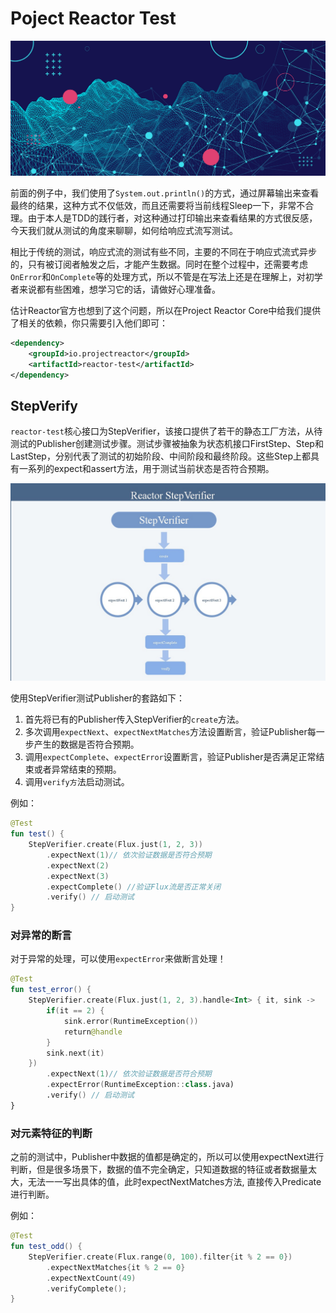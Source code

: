 # Poject Reactor Test

![project-reactor-test](../images/project-reactor-test.png)

前面的例子中，我们使用了`System.out.println()`的方式，通过屏幕输出来查看最终的结果，这种方式不仅低效，而且还需要将当前线程Sleep一下，非常不合理。由于本人是TDD的践行者，对这种通过打印输出来查看结果的方式很反感，今天我们就从测试的角度来聊聊，如何给响应式流写测试。

相比于传统的测试，响应式流的测试有些不同，主要的不同在于响应式流式异步的，只有被订阅者触发之后，才能产生数据。同时在整个过程中，还需要考虑`OnError`和`OnComplete`等的处理方式，所以不管是在写法上还是在理解上，对初学者来说都有些困难，想学习它的话，请做好心理准备。

估计Reactor官方也想到了这个问题，所以在Project Reactor Core中给我们提供了相关的依赖，你只需要引入他们即可：
```xml
<dependency>
    <groupId>io.projectreactor</groupId>
    <artifactId>reactor-test</artifactId>
</dependency>
```

## StepVerify

`reactor-test`核心接口为StepVerifier，该接口提供了若干的静态工厂方法，从待测试的Publisher创建测试步骤。测试步骤被抽象为状态机接口FirstStep、Step和LastStep，分别代表了测试的初始阶段、中间阶段和最终阶段。这些Step上都具有一系列的expect和assert方法，用于测试当前状态是否符合预期。

![stepverify-steps](../images/stepverify-steps.jpg)

使用StepVerifier测试Publisher的套路如下：
1. 首先将已有的Publisher传入StepVerifier的`create`方法。
2. 多次调用`expectNext`、`expectNextMatches`方法设置断言，验证Publisher每一步产生的数据是否符合预期。
3. 调用`expectComplete`、`expectError`设置断言，验证Publisher是否满足正常结束或者异常结束的预期。
4. 调用`verify方`法启动测试。

例如：
```kotlin
@Test
fun test() {
    StepVerifier.create(Flux.just(1, 2, 3))
        .expectNext(1)// 依次验证数据是否符合预期
        .expectNext(2)
        .expectNext(3)
        .expectComplete() //验证Flux流是否正常关闭
        .verify() // 启动测试
}
```

### 对异常的断言
对于异常的处理，可以使用`expectError`来做断言处理！

```kotlin
@Test
fun test_error() {
    StepVerifier.create(Flux.just(1, 2, 3).handle<Int> { it, sink ->
        if(it == 2) {
            sink.error(RuntimeException())
            return@handle
        }
        sink.next(it)
    })
        .expectNext(1)// 依次验证数据是否符合预期
        .expectError(RuntimeException::class.java)
        .verify() // 启动测试
}
```

### 对元素特征的判断

之前的测试中，Publisher中数据的值都是确定的，所以可以使用expectNext进行判断，但是很多场景下，数据的值不完全确定，只知道数据的特征或者数据量太大，无法一一写出具体的值，此时expectNextMatches方法, 直接传入Predicate进行判断。

例如：
```kotlin
@Test
fun test_odd() {
    StepVerifier.create(Flux.range(0, 100).filter{it % 2 == 0})
        .expectNextMatches{it % 2 == 0}
        .expectNextCount(49)
        .verifyComplete();
}
```